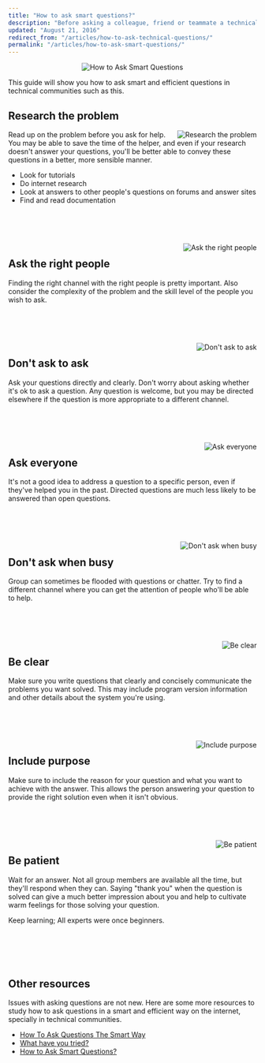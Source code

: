 ```yaml
---
title: "How to ask smart questions?"
description: "Before asking a colleague, friend or teammate a technical/development question make sure you do some research and study your issue on your own first."
updated: "August 21, 2016"
redirect_from: "/articles/how-to-ask-technical-questions/"
permalink: "/articles/how-to-ask-smart-questions/"
---
```


<div align="center">
    <img src="/images/articles/how-to-ask-smart-questions/1.png" alt="How to Ask Smart Questions">
</div>

This guide will show you how to ask smart and efficient questions in technical communities such as this.


## Research the problem

<div style="float:right">
    <img src="/images/articles/how-to-ask-smart-questions/2.png" alt="Research the problem">
</div>

Read up on the problem before you ask for help. You may be able to save the time of the helper, and even if your
research doesn't answer your questions, you'll be better able to convey these questions in a better, more sensible
manner.

* Look for tutorials
* Do internet research
* Look at answers to other people's questions on forums and answer sites
* Find and read documentation

<br><br><br>
<div style="clear:both"></div>

<div style="float:right">
    <img src="/images/articles/how-to-ask-smart-questions/3.png" alt="Ask the right people">
</div>

## Ask the right people

Finding the right channel with the right people is pretty important. Also consider the complexity of the problem and the skill level
of the people you wish to ask.

<br><br><br>
<div style="clear:both"></div>

<div style="float:right">
    <img src="/images/articles/how-to-ask-smart-questions/1.png" alt="Don't ask to ask">
</div>

## Don't ask to ask

Ask your questions directly and clearly. Don't worry about asking whether it's ok to ask a question. Any question is
welcome, but you may be directed elsewhere if the question is more appropriate to a different channel.

<br><br><br>
<div style="clear:both"></div>

<div style="float:right">
    <img src="/images/articles/how-to-ask-smart-questions/5.png" alt="Ask everyone">
</div>

## Ask everyone

It's not a good idea to address a question to a specific person, even if they've helped you in the past. Directed questions are much
less likely to be answered than open questions.

<br><br><br>
<div style="clear:both"></div>

<div style="float:right">
    <img src="/images/articles/how-to-ask-smart-questions/6.png" alt="Don't ask when busy">
</div>

## Don't ask when busy

Group can sometimes be flooded with questions or chatter. Try to find a different channel where you can get the
attention of people who'll be able to help.

<br><br><br>
<div style="clear:both"></div>

<div style="float:right">
    <img src="/images/articles/how-to-ask-smart-questions/7.png" alt="Be clear">
</div>

## Be clear

Make sure you write questions that clearly and concisely communicate the problems you want solved. This may include
program version information and other details about the system you're using.

<br><br><br>
<div style="clear:both"></div>

<div style="float:right">
    <img src="/images/articles/how-to-ask-smart-questions/8.png" alt="Include purpose">
</div>

## Include purpose

Make sure to include the reason for your question and what you want to achieve with the answer. This allows the person
answering your question to provide the right solution even when it isn't obvious.

<br><br><br>
<div style="clear:both"></div>

<div style="float:right">
    <img src="/images/articles/how-to-ask-smart-questions/9.png" alt="Be patient">
</div>

## Be patient

Wait for an answer. Not all group members are available all the time, but they'll respond when they can.
Saying "thank you" when the question is solved can give a much better impression about you and help to cultivate warm
feelings for those solving your question.

Keep learning; All experts were once beginners.

<br><br><br>
<div style="clear:both"></div>

## Other resources

Issues with asking questions are not new. Here are some more resources to study how to ask questions in a smart and efficient
way on the internet, specially in technical communities.

* [How To Ask Questions The Smart Way](http://catb.org/~esr/faqs/smart-questions.html)
* [What have you tried?](http://mattgemmell.com/what-have-you-tried/)
* [How to Ask Smart Questions?](http://doctormo.org/2010/07/23/asking-smart-questions/)
